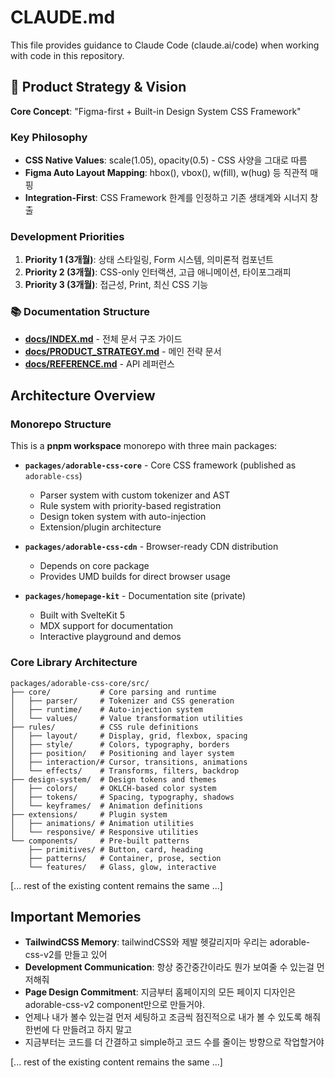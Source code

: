 # CLAUDE.md

This file provides guidance to Claude Code (claude.ai/code) when working with code in this repository.

## 🎯 Product Strategy & Vision

**Core Concept**: "Figma-first + Built-in Design System CSS Framework"

### Key Philosophy
- **CSS Native Values**: scale(1.05), opacity(0.5) - CSS 사양을 그대로 따름
- **Figma Auto Layout Mapping**: hbox(), vbox(), w(fill), w(hug) 등 직관적 매핑
- **Integration-First**: CSS Framework 한계를 인정하고 기존 생태계와 시너지 창출

### Development Priorities
1. **Priority 1 (3개월)**: 상태 스타일링, Form 시스템, 의미론적 컴포넌트
2. **Priority 2 (3개월)**: CSS-only 인터랙션, 고급 애니메이션, 타이포그래피
3. **Priority 3 (3개월)**: 접근성, Print, 최신 CSS 기능

### 📚 Documentation Structure
- **[docs/INDEX.md](./docs/INDEX.md)** - 전체 문서 구조 가이드
- **[docs/PRODUCT_STRATEGY.md](./docs/PRODUCT_STRATEGY.md)** - 메인 전략 문서  
- **[docs/REFERENCE.md](./docs/REFERENCE.md)** - API 레퍼런스

## Architecture Overview

### Monorepo Structure
This is a **pnpm workspace** monorepo with three main packages:

- **`packages/adorable-css-core`** - Core CSS framework (published as `adorable-css`)
  - Parser system with custom tokenizer and AST
  - Rule system with priority-based registration
  - Design token system with auto-injection
  - Extension/plugin architecture
  
- **`packages/adorable-css-cdn`** - Browser-ready CDN distribution
  - Depends on core package
  - Provides UMD builds for direct browser usage
  
- **`packages/homepage-kit`** - Documentation site (private)
  - Built with SvelteKit 5
  - MDX support for documentation
  - Interactive playground and demos

### Core Library Architecture
```
packages/adorable-css-core/src/
├── core/           # Core parsing and runtime
│   ├── parser/     # Tokenizer and CSS generation
│   ├── runtime/    # Auto-injection system
│   └── values/     # Value transformation utilities
├── rules/          # CSS rule definitions
│   ├── layout/     # Display, grid, flexbox, spacing
│   ├── style/      # Colors, typography, borders
│   ├── position/   # Positioning and layer system
│   ├── interaction/# Cursor, transitions, animations
│   └── effects/    # Transforms, filters, backdrop
├── design-system/  # Design tokens and themes
│   ├── colors/     # OKLCH-based color system
│   ├── tokens/     # Spacing, typography, shadows
│   └── keyframes/  # Animation definitions
├── extensions/     # Plugin system
│   ├── animations/ # Animation utilities
│   └── responsive/ # Responsive utilities
└── components/     # Pre-built patterns
    ├── primitives/ # Button, card, heading
    ├── patterns/   # Container, prose, section
    └── features/   # Glass, glow, interactive
```

[... rest of the existing content remains the same ...]

## Important Memories
- **TailwindCSS Memory**: tailwindCSS와 제발 헷갈리지마 우리는 adorable-css-v2를 만들고 있어
- **Development Communication**: 항상 중간중간이라도 뭔가 보여줄 수 있는걸 먼저해줘
- **Page Design Commitment**: 지금부터 홈페이지의 모든 페이지 디자인은 adorable-css-v2 component만으로 만들거야.
- 언제나 내가 볼수 있는걸 먼저 세팅하고 조금씩 점진적으로 내가 볼 수 있도록 해줘 한번에 다 만들려고 하지 말고
- 지금부터는 코드를 더 간결하고 simple하고 코드 수를 줄이는 방향으로 작업할거야

[... rest of the existing content remains the same ...]